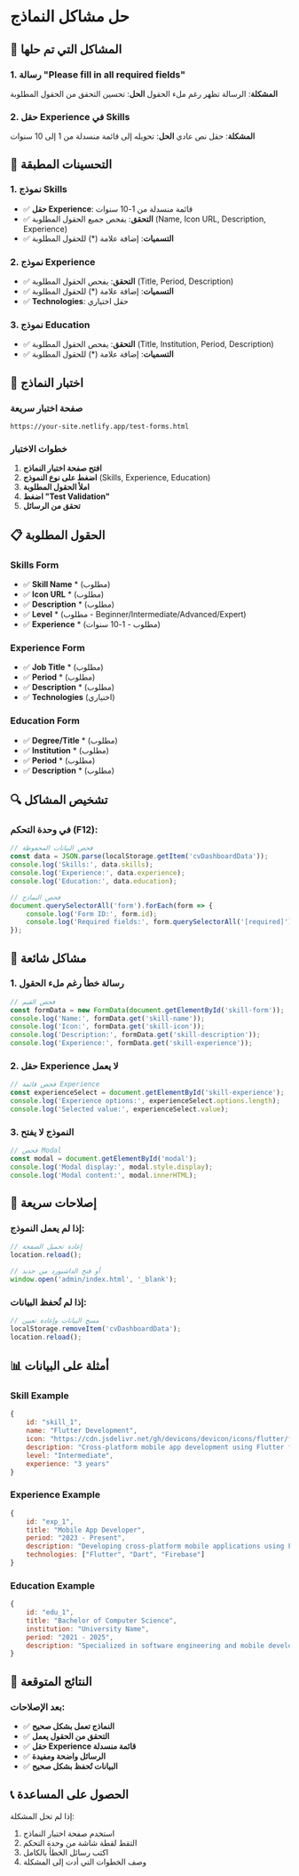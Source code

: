 # حل مشاكل النماذج

## 📝 المشاكل التي تم حلها

### 1. رسالة "Please fill in all required fields"
**المشكلة**: الرسالة تظهر رغم ملء الحقول
**الحل**: تحسين التحقق من الحقول المطلوبة

### 2. حقل Experience في Skills
**المشكلة**: حقل نص عادي
**الحل**: تحويله إلى قائمة منسدلة من 1 إلى 10 سنوات

## 🔧 التحسينات المطبقة

### 1. نموذج Skills
- ✅ **حقل Experience**: قائمة منسدلة من 1-10 سنوات
- ✅ **التحقق**: يفحص جميع الحقول المطلوبة (Name, Icon URL, Description, Experience)
- ✅ **التسميات**: إضافة علامة (*) للحقول المطلوبة

### 2. نموذج Experience
- ✅ **التحقق**: يفحص الحقول المطلوبة (Title, Period, Description)
- ✅ **التسميات**: إضافة علامة (*) للحقول المطلوبة
- ✅ **Technologies**: حقل اختياري

### 3. نموذج Education
- ✅ **التحقق**: يفحص الحقول المطلوبة (Title, Institution, Period, Description)
- ✅ **التسميات**: إضافة علامة (*) للحقول المطلوبة

## 🧪 اختبار النماذج

### صفحة اختبار سريعة
```
https://your-site.netlify.app/test-forms.html
```

### خطوات الاختبار
1. **افتح صفحة اختبار النماذج**
2. **اضغط على نوع النموذج** (Skills, Experience, Education)
3. **املأ الحقول المطلوبة**
4. **اضغط "Test Validation"**
5. **تحقق من الرسائل**

## 📋 الحقول المطلوبة

### Skills Form
- ✅ **Skill Name** * (مطلوب)
- ✅ **Icon URL** * (مطلوب)
- ✅ **Description** * (مطلوب)
- ✅ **Level** * (مطلوب - Beginner/Intermediate/Advanced/Expert)
- ✅ **Experience** * (مطلوب - 1-10 سنوات)

### Experience Form
- ✅ **Job Title** * (مطلوب)
- ✅ **Period** * (مطلوب)
- ✅ **Description** * (مطلوب)
- ✅ **Technologies** (اختياري)

### Education Form
- ✅ **Degree/Title** * (مطلوب)
- ✅ **Institution** * (مطلوب)
- ✅ **Period** * (مطلوب)
- ✅ **Description** * (مطلوب)

## 🔍 تشخيص المشاكل

### في وحدة التحكم (F12):

```javascript
// فحص البيانات المحفوظة
const data = JSON.parse(localStorage.getItem('cvDashboardData'));
console.log('Skills:', data.skills);
console.log('Experience:', data.experience);
console.log('Education:', data.education);

// فحص النماذج
document.querySelectorAll('form').forEach(form => {
    console.log('Form ID:', form.id);
    console.log('Required fields:', form.querySelectorAll('[required]').length);
});
```

## 🚨 مشاكل شائعة

### 1. رسالة خطأ رغم ملء الحقول
```javascript
// فحص القيم
const formData = new FormData(document.getElementById('skill-form'));
console.log('Name:', formData.get('skill-name'));
console.log('Icon:', formData.get('skill-icon'));
console.log('Description:', formData.get('skill-description'));
console.log('Experience:', formData.get('skill-experience'));
```

### 2. حقل Experience لا يعمل
```javascript
// فحص قائمة Experience
const experienceSelect = document.getElementById('skill-experience');
console.log('Experience options:', experienceSelect.options.length);
console.log('Selected value:', experienceSelect.value);
```

### 3. النموذج لا يفتح
```javascript
// فحص Modal
const modal = document.getElementById('modal');
console.log('Modal display:', modal.style.display);
console.log('Modal content:', modal.innerHTML);
```

## 🔧 إصلاحات سريعة

### إذا لم يعمل النموذج:
```javascript
// إعادة تحميل الصفحة
location.reload();

// أو فتح الداشبورد من جديد
window.open('admin/index.html', '_blank');
```

### إذا لم تُحفظ البيانات:
```javascript
// مسح البيانات وإعادة تعيين
localStorage.removeItem('cvDashboardData');
location.reload();
```

## 📊 أمثلة على البيانات

### Skill Example
```javascript
{
    id: "skill_1",
    name: "Flutter Development",
    icon: "https://cdn.jsdelivr.net/gh/devicons/devicon/icons/flutter/flutter-original.svg",
    description: "Cross-platform mobile app development using Flutter framework",
    level: "Intermediate",
    experience: "3 years"
}
```

### Experience Example
```javascript
{
    id: "exp_1",
    title: "Mobile App Developer",
    period: "2023 - Present",
    description: "Developing cross-platform mobile applications using Flutter",
    technologies: ["Flutter", "Dart", "Firebase"]
}
```

### Education Example
```javascript
{
    id: "edu_1",
    title: "Bachelor of Computer Science",
    institution: "University Name",
    period: "2021 - 2025",
    description: "Specialized in software engineering and mobile development"
}
```

## 🎯 النتائج المتوقعة

### بعد الإصلاحات:
- ✅ **النماذج تعمل بشكل صحيح**
- ✅ **التحقق من الحقول يعمل**
- ✅ **حقل Experience قائمة منسدلة**
- ✅ **الرسائل واضحة ومفيدة**
- ✅ **البيانات تُحفظ بشكل صحيح**

## 📞 الحصول على المساعدة

إذا لم تحل المشكلة:
1. استخدم صفحة اختبار النماذج
2. التقط لقطة شاشة من وحدة التحكم
3. اكتب رسائل الخطأ بالكامل
4. وصف الخطوات التي أدت إلى المشكلة